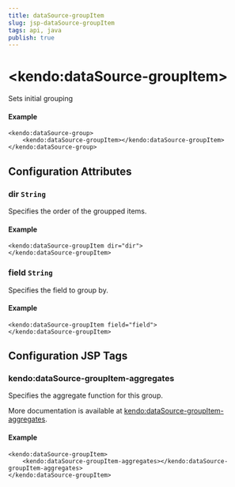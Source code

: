 ```yaml
---
title: dataSource-groupItem
slug: jsp-dataSource-groupItem
tags: api, java
publish: true
---
```


# \<kendo:dataSource-groupItem\>

Sets initial grouping

#### Example
    <kendo:dataSource-group>
        <kendo:dataSource-groupItem></kendo:dataSource-groupItem>
    </kendo:dataSource-group>

## Configuration Attributes

### dir `String`

Specifies the order of the groupped items.

#### Example
    <kendo:dataSource-groupItem dir="dir">
    </kendo:dataSource-groupItem>

### field `String`

Specifies the field to group by.

#### Example
    <kendo:dataSource-groupItem field="field">
    </kendo:dataSource-groupItem>


##  Configuration JSP Tags

### kendo:dataSource-groupItem-aggregates

Specifies the aggregate function for this group.

More documentation is available at [kendo:dataSource-groupItem-aggregates](datasource/groupitem-aggregates).

#### Example

    <kendo:dataSource-groupItem>
        <kendo:dataSource-groupItem-aggregates></kendo:dataSource-groupItem-aggregates>
    </kendo:dataSource-groupItem>

